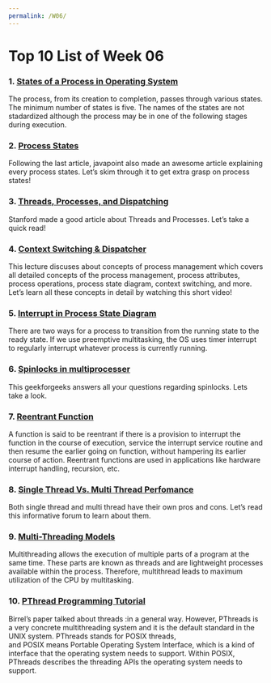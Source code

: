 ```yaml
---
permalink: /W06/
---
```


# Top 10 List of Week 06

### 1. [States of a Process in Operating System](https://www.geeksforgeeks.org/states-of-a-process-in-operating-systems)
The process, from its creation to completion, passes through various states. The minimum number of states is five. The names of the states are not stadardized although the process may be in one of the following stages during execution.

### 2. [Process States](https://www.javatpoint.com/os-process-states)
Following the last article, javapoint also made an awesome article explaining every process states. Let’s skim through it to get extra grasp on process states!

### 3. [Threads, Processes, and Dispatching](https://web.stanford.edu/~ouster/cgi-bin/cs140-spring14/lecture.php?topic=thread)
Stanford made a good article about Threads and Processes. Let’s take a quick read!

### 4. [Context Switching & Dispatcher](https://youtu.be/YIMsIijWjQo)
This lecture discuses about concepts of process management which covers all detailed concepts of the process management, process attributes, process operations, process state diagram, context switching, and more. Let’s learn all these concepts in detail by watching this short video!

### 5. [Interrupt in Process State Diagram](https://stackoverflow.com/questions/52341178/what-is-interrupt-for-transition-of-a-process-from-running-to-ready)
There are two ways for a process to transition from the running state to the ready state. If we use preemptive multitasking, the OS uses timer interrupt to regularly interrupt whatever process is currently running.

### 6. [Spinlocks in multiprocesser](https://practice.geeksforgeeks.org/problems/why-spinlocks-are-not-appropriate-for-single-processor-systems-yet-are-often-used-in-multiprocessor-systems)
This geekforgeeks answers all your questions regarding spinlocks. Lets take a look.

### 7. [Reentrant Function](https://www.geeksforgeeks.org/reentrant-function/)
A function is said to be reentrant if there is a provision to interrupt the function in the course of execution, service the interrupt service routine and then resume the earlier going on function, without hampering its earlier course of action. Reentrant functions are used in applications like hardware interrupt handling, recursion, etc.

### 8. [Single Thread Vs. Multi Thread Perfomance](https://forums.anandtech.com/threads/single-thread-versus-multi-thread-performance.2384193)
Both single thread and multi thread have their own pros and cons. Let’s read this informative forum to learn about them.

### 9. [Multi-Threading Models](https://www.tutorialspoint.com/multi-threading-models)
Multithreading allows the execution of multiple parts of a program at the same time. These parts are known as threads and are lightweight processes available within the process. Therefore, multithread leads to maximum utilization of the CPU by multitasking.

### 10. [PThread Programming Tutorial](https://medium.com/adamedelwiess/operating-system-8-a-tutorial-for-the-pthread-programming-bf8004e36e70)
Birrel’s paper talked about threads :in a general way. However, PThreads is a very concrete multithreading system and it is the default standard in the UNIX system. PThreads stands for POSIX threads, and POSIX means Portable Operating System Interface, which is a kind of interface that the operating system needs to support. Within POSIX, PThreads describes the threading APIs the operating system needs to support.
